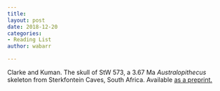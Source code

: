```yaml
---
title: 
layout: post
date: 2018-12-20
categories:
- Reading List
author: wabarr

---
```


<p class="citation">Clarke and Kuman. The skull of StW 573, a 3.67 Ma <i>Australopithecus</i> skeleton from Sterkfontein Caves, South Africa. Available <a href="https://www.biorxiv.org/content/early/2018/12/04/483495">as a preprint.</a></p>
